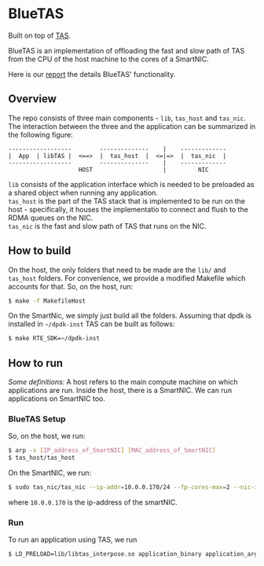 # BlueTAS

Built on top of [TAS](https://github.com/tcp-acceleration-service/tas).

BlueTAS is an implementation of offloading the fast and slow path of TAS from the CPU of the host machine to the cores of a SmartNIC. 

Here is our [report](Report.pdf) the details BlueTAS' functionality. 

## Overview

The repo consists of three main components - `lib`, `tas_host` and `tas_nic`. The interaction between the three and the application can be summarized in the following figure:

```
------------------        --------------    |    -------------
|  App  | libTAS |  <==>  |  tas_host  |  <=|=>  |  tas_nic  |
------------------        --------------    |    -------------
                    HOST                    |         NIC
```

`lib` consists of the application interface which is needed to be preloaded as a shared object when running any application.  
`tas_host` is the part of the TAS stack that is implemented to be run on the host - specifically, it houses the implementatio to connect and flush to the RDMA queues on the NIC.  
`tas_nic` is the fast and slow path of TAS that runs on the NIC.  

## How to build

On the host, the only folders that need to be made are the `lib/` and `tas_host` folders. For convenience, we provide a modified Makefile which accounts for that. So, on the host, run:

```bash
$ make -f MakefileHost
```

On the SmartNic, we simply just build all the folders. Assuming that dpdk is installed in `~/dpdk-inst` TAS can be built as follows:

```bash
$ make RTE_SDK=~/dpdk-inst
```

## How to run

*Some definitions:* A host refers to the main compute machine on which applications are run. Inside the host, there is a SmartNIC. We can run applications on SmartNIC too.

### BlueTAS Setup
So, on the host, we run:

```bash
$ arp -s [IP_address_of_SmartNIC] [MAC_address_of_SmartNIC]
$ tas_host/tas_host
```

On the SmartNIC, we run:

```bash
$ sudo tas_nic/tas_nic --ip-addr=10.0.0.170/24 --fp-cores-max=2 --nic-ip=10.0.0.170 --nic-port=39244 --shm-len=536870912
```

where `10.0.0.170` is the ip-address of the smartNIC. 

### Run

To run an application using TAS, we run

```bash
$ LD_PRELOAD=lib/libtas_interpose.so application_binary application_args
```
